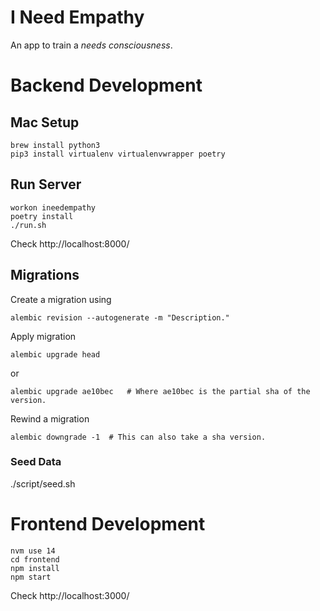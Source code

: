 # I Need Empathy

An app to train a _needs consciousness_.

# Backend Development

## Mac Setup

```
brew install python3
pip3 install virtualenv virtualenvwrapper poetry
```

## Run Server

```
workon ineedempathy
poetry install
./run.sh
```

Check http://localhost:8000/

## Migrations

Create a migration using

```
alembic revision --autogenerate -m "Description."
```

Apply migration

```
alembic upgrade head
```

or

```
alembic upgrade ae10bec   # Where ae10bec is the partial sha of the version.
```

Rewind a migration

```
alembic downgrade -1  # This can also take a sha version.
```

### Seed Data

./script/seed.sh

# Frontend Development

```
nvm use 14
cd frontend
npm install
npm start
```

Check http://localhost:3000/
